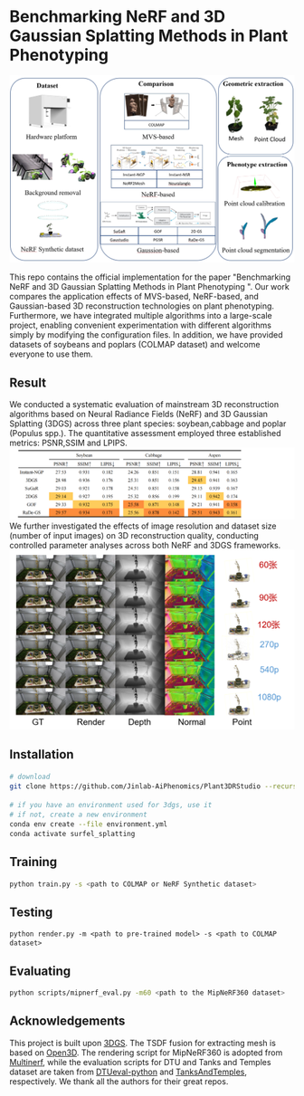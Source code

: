 # Benchmarking NeRF and 3D Gaussian Splatting Methods in Plant Phenotyping  



![Teaser image](assets/overview.jpeg)

This repo contains the official implementation for the paper "Benchmarking NeRF and 3D Gaussian Splatting Methods in Plant Phenotyping ". Our work compares the application effects of MVS-based, NeRF-based, and Gaussian-based 3D reconstruction technologies on plant phenotyping. Furthermore, we have integrated multiple algorithms into a large-scale project, enabling convenient experimentation with different algorithms simply by modifying the configuration files. In addition, we have provided datasets of soybeans and poplars (COLMAP dataset) and welcome everyone to use them.



## Result
We conducted a systematic evaluation of mainstream 3D reconstruction algorithms based on Neural Radiance Fields (NeRF) and 3D Gaussian Splatting (3DGS) across three plant species: soybean,cabbage and poplar (Populus spp.). The quantitative assessment employed three established metrics: PSNR,SSIM and LPIPS.
![Teaser image](assets/result.png)
We further investigated the effects of image resolution and dataset size (number of input images) on 3D reconstruction quality, conducting controlled parameter analyses across both NeRF and 3DGS frameworks.
![Teaser image](assets/compare_num.png)

## Installation

```bash
# download
git clone https://github.com/Jinlab-AiPhenomics/Plant3DRStudio --recursive

# if you have an environment used for 3dgs, use it
# if not, create a new environment
conda env create --file environment.yml
conda activate surfel_splatting
```

## Training



```bash
python train.py -s <path to COLMAP or NeRF Synthetic dataset>
```



## Testing

```
python render.py -m <path to pre-trained model> -s <path to COLMAP dataset> 
```



## Evaluating

```bash
python scripts/mipnerf_eval.py -m60 <path to the MipNeRF360 dataset>
```

## Acknowledgements

This project is built upon [3DGS](https://github.com/graphdeco-inria/gaussian-splatting). The TSDF fusion for extracting mesh is based on [Open3D](https://github.com/isl-org/Open3D). The rendering script for MipNeRF360 is adopted from [Multinerf](https://github.com/google-research/multinerf/), while the evaluation scripts for DTU and Tanks and Temples dataset are taken from [DTUeval-python](https://github.com/jzhangbs/DTUeval-python) and [TanksAndTemples](https://github.com/isl-org/TanksAndTemples/tree/master/python_toolbox/evaluation), respectively. We thank all the authors for their great repos. 

